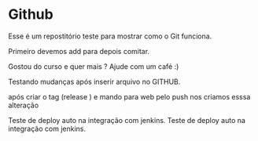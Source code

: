 # Github

Esse é um repostitório teste para mostrar como o Git funciona.

Primeiro devemos add para depois comitar.


Gostou do curso e quer mais ? Ajude com um café :)


Testando mudanças após inserir arquivo no GITHUB.

após criar o tag (release ) e mando para web pelo push nos criamos esssa alteração


Teste de deploy auto na integração com jenkins.
Teste de deploy auto na integração com jenkins.
